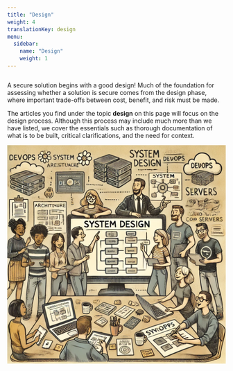 ```yaml
---
title: "Design"
weight: 4
translationKey: design
menu:
  sidebar:
    name: "Design"
    weight: 1
---
```

<div class="row category-into">
    <div class="column">
        <p>
            A secure solution begins with a good design! Much of the foundation for assessing whether a solution is secure comes from the design phase, where important trade-offs between cost, benefit, and risk must be made.
        </p>
        <p>
            The articles you find under the topic <b>design</b> on this page will focus on the design process. Although this process may include much more than we have listed, we cover the essentials such as thorough documentation of what is to be built, critical clarifications, and the need for context.
        </p>
    </div>
    <div class="column">
        <img src="p_design.png" />
    </div>
</div>
